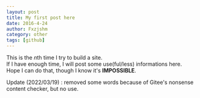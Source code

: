 ```yaml
---
layout: post
title: My first post here
date: 2016-4-24
author: Fxzjshm
category: other
tags: [github]
---
```



This is the *n*th time I try to build a site.  
If I have enough time, I will post some use(ful/less) informations here.  
Hope I can do that, though I know it's **IMPOSSIBLE**.

Update (2022/03/19) : removed some words because of Gitee's nonsense content checker, but no use.
